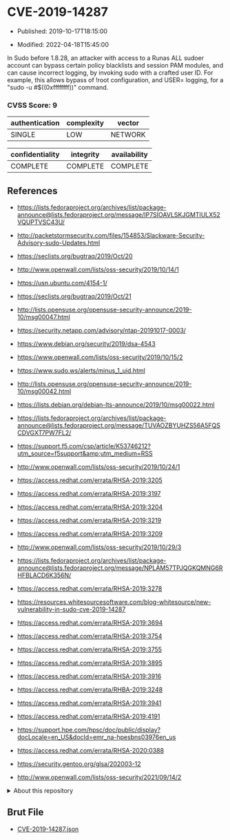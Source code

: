 # CVE-2019-14287

- Published: 2019-10-17T18:15:00

- Modified: 2022-04-18T15:45:00

In Sudo before 1.8.28, an attacker with access to a Runas ALL sudoer account can bypass certain policy blacklists and session PAM modules, and can cause incorrect logging, by invoking sudo with a crafted user ID. For example, this allows bypass of !root configuration, and USER= logging, for a "sudo -u \#$((0xffffffff))" command.

### CVSS Score: **9**

| authentication | complexity | vector |
| --- | --- | --- |
| SINGLE | LOW | NETWORK |

| confidentiality | integrity | availability |
| --- | --- | --- |
| COMPLETE | COMPLETE | COMPLETE |

## References

* https://lists.fedoraproject.org/archives/list/package-announce@lists.fedoraproject.org/message/IP7SIOAVLSKJGMTIULX52VQUPTVSC43U/

* http://packetstormsecurity.com/files/154853/Slackware-Security-Advisory-sudo-Updates.html

* https://seclists.org/bugtraq/2019/Oct/20

* http://www.openwall.com/lists/oss-security/2019/10/14/1

* https://usn.ubuntu.com/4154-1/

* https://seclists.org/bugtraq/2019/Oct/21

* http://lists.opensuse.org/opensuse-security-announce/2019-10/msg00047.html

* https://security.netapp.com/advisory/ntap-20191017-0003/

* https://www.debian.org/security/2019/dsa-4543

* https://www.openwall.com/lists/oss-security/2019/10/15/2

* https://www.sudo.ws/alerts/minus_1_uid.html

* http://lists.opensuse.org/opensuse-security-announce/2019-10/msg00042.html

* https://lists.debian.org/debian-lts-announce/2019/10/msg00022.html

* https://lists.fedoraproject.org/archives/list/package-announce@lists.fedoraproject.org/message/TUVAOZBYUHZS56A5FQSCDVGXT7PW7FL2/

* https://support.f5.com/csp/article/K53746212?utm_source=f5support&amp;utm_medium=RSS

* http://www.openwall.com/lists/oss-security/2019/10/24/1

* https://access.redhat.com/errata/RHSA-2019:3205

* https://access.redhat.com/errata/RHSA-2019:3197

* https://access.redhat.com/errata/RHSA-2019:3204

* https://access.redhat.com/errata/RHSA-2019:3219

* https://access.redhat.com/errata/RHSA-2019:3209

* http://www.openwall.com/lists/oss-security/2019/10/29/3

* https://lists.fedoraproject.org/archives/list/package-announce@lists.fedoraproject.org/message/NPLAM57TPJQGKQMNG6RHFBLACD6K356N/

* https://access.redhat.com/errata/RHSA-2019:3278

* https://resources.whitesourcesoftware.com/blog-whitesource/new-vulnerability-in-sudo-cve-2019-14287

* https://access.redhat.com/errata/RHSA-2019:3694

* https://access.redhat.com/errata/RHSA-2019:3754

* https://access.redhat.com/errata/RHSA-2019:3755

* https://access.redhat.com/errata/RHSA-2019:3895

* https://access.redhat.com/errata/RHSA-2019:3916

* https://access.redhat.com/errata/RHBA-2019:3248

* https://access.redhat.com/errata/RHSA-2019:3941

* https://access.redhat.com/errata/RHSA-2019:4191

* https://support.hpe.com/hpsc/doc/public/display?docLocale=en_US&docId=emr_na-hpesbns03976en_us

* https://access.redhat.com/errata/RHSA-2020:0388

* https://security.gentoo.org/glsa/202003-12

* http://www.openwall.com/lists/oss-security/2021/09/14/2

<details>
<summary>About this repository</summary> 

  This repository is part of the project [Live Hack CVE](https://github.com/Live-Hack-CVE). Main website can be found [www.live-hack.org](https://www.live-hack.org) 
  
  Made by [Sn0wAlice](https://github.com/Sn0wAlice) for the people that care about security and need to have a feed of the latest CVEs. Hope you enjoy it, don't forget to star the repo and follow me on [Twitter](https://twitter.com/Sn0wAlice) and [Github](https://github.com/Sn0wAlice). And that is my [personnal website](https://www.alice-snow.me/)

  - [Home Page](https://github.com/Live-Hack-CVE)
  - [Framework](https://github.com/Live-Hack-CVE/cve-framework)
  - [CVE database](https://github.com/Live-Hack-CVE/full_database)
  - [Changelog](https://github.com/Live-Hack-CVE/Changelog)
</details>

## Brut File

* [CVE-2019-14287.json](https://raw.githubusercontent.com/Live-Hack-CVE/full_database/main/cves/2019/CVE-2019-14287.json)

